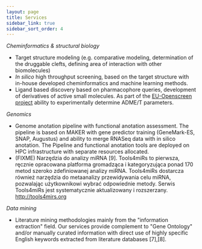 ```yaml
---
layout: page
title: Services
sidebar_link: true
sidebar_sort_order: 4
---
```


*Cheminformatics & structural biology*
* Target structure modeling (e.g. comparative modeling, determination of the druggable clefts, defining area of ​​interaction with other biomolecules)
* *In silico* high throughput screening, based on the target structure with in-house developed cheminformatics and machine learning methods.
* Ligand based discovery based on pharmacophore queries, development of derivatives of active small molecules.
As part of the [EU-Openscreen project](https://www.eu-openscreen.eu/) ability to experimentally determine ADME/T parameters.

*Genomics*
* Genome anotation pipeline with functional anotation assessment. The pipeline is based on MAKER with gene predictor training (GeneMark-ES, SNAP, Augustus) and ability to merge RNASeq data with in silico anotation. The Pipeline and functional anotation tools are deployed on HPC infrastructure with separate resources allocated.
* (FIXME) Narzędzia do analizy miRNA [9]. Tools4miRs to pierwsza, ręcznie opracowana platforma gromadząca i kategoryzująca ponad 170 metod szeroko zdefiniowanej analizy miRNA. Tools4miRs dostarcza również narzędzia do metaanalizy przewidywania celu miRNA, pozwalając użytkownikowi wybrać odpowiednie metody. Serwis Tools4miRs jest systematycznie aktualizowany i rozszerzany. http://tools4mirs.org

*Data mining*
* Literature mining methodologies mainly from the "information extraction" field. Our services provide complement to "Gene Ontology" and/or manually curated information with direct use of highly specific English keywords extracted from literature databases [7],[8].
